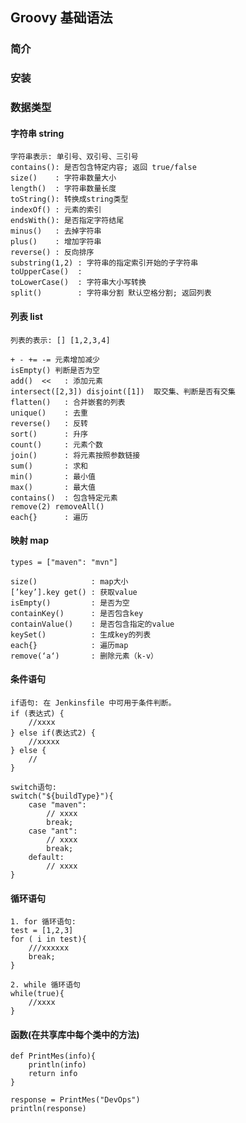 ## Groovy 基础语法

### 简介

### 安装

### 数据类型

#### 字符串 string

    字符串表示: 单引号、双引号、三引号
    contains(): 是否包含特定内容; 返回 true/false
    size()    : 字符串数量大小
    length()  : 字符串数量长度
    toString(): 转换成string类型
    indexOf() : 元素的索引
    endsWith(): 是否指定字符结尾
    minus()   : 去掉字符串
    plus()    : 增加字符串
    reverse() : 反向排序
    substring(1,2) : 字符串的指定索引开始的子字符串
    toUpperCase()  : 
    toLowerCase()  : 字符串大小写转换
    split()        : 字符串分割 默认空格分割; 返回列表

#### 列表 list

    列表的表示: [] [1,2,3,4]

    + - += -= 元素增加减少
    isEmpty() 判断是否为空
    add()  <<   : 添加元素
    intersect([2,3]) disjoint([1])  取交集、判断是否有交集
    flatten()   : 合并嵌套的列表
    unique()    : 去重
    reverse()   : 反转 
    sort()      : 升序
    count()     : 元素个数
    join()      : 将元素按照参数链接
    sum()       : 求和 
    min()       : 最小值 
    max()       : 最大值
    contains()  : 包含特定元素
    remove(2) removeAll()
    each{}      : 遍历

#### 映射 map
    
    types = ["maven": "mvn"]

    size()            : map大小
    [’key’].key get() : 获取value
    isEmpty()         : 是否为空
    containKey()      : 是否包含key
    containValue()    : 是否包含指定的value
    keySet()          : 生成key的列表
    each{}            : 遍历map
    remove(‘a‘)       : 删除元素（k-v）

#### 条件语句

    if语句: 在 Jenkinsfile 中可用于条件判断。
    if (表达式) {
        //xxxx
    } else if(表达式2) {
        //xxxxx
    } else {
        //
    }

    switch语句: 
    switch("${buildType}"){
        case "maven":
            // xxxx
            break;
        case "ant":
            // xxxx
            break;
        default:
            // xxxx
    }

#### 循环语句

    1. for 循环语句:
    test = [1,2,3]
    for ( i in test){
        ///xxxxxx
        break;
    }

    2. while 循环语句
    while(true){
        //xxxx
    }

#### 函数(在共享库中每个类中的方法)

    def PrintMes(info){
        println(info)
        return info
    }
    
    response = PrintMes("DevOps")
    println(response)
